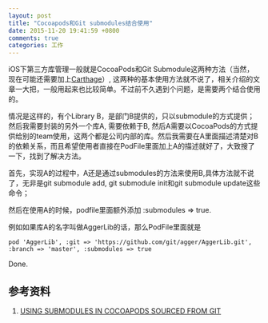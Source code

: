```yaml
---
layout: post
title: "Cocoapods和Git submodules结合使用"
date: 2015-11-20 19:41:59 +0800
comments: true
categories: 工作
---
```


iOS下第三方库管理一般就是CocoaPods和Git Submodule这两种方法（当然，现在可能还需要加上[Carthage](https://github.com/Carthage/Carthage)）, 这两种的基本使用方法就不说了，相关介绍的文章一大把，一般用起来也比较简单。不过前不久遇到个问题，是需要两个结合使用的。

情况是这样的，有个Library B，是部门B提供的，只以submodule的方式提供；然后我需要封装的另外一个库A, 需要依赖于B, 然后A需要以CocoaPods的方式提供给别的team使用，这两个都是公司内部的库。然后我需要在A里面描述清楚对B的依赖关系，而且希望使用者直接在PodFile里面加上A的描述就好了，大致搜了一下，找到了解决方法。

首先，实现A的过程中，A还是通过submodules的方法来使用B,具体方法就不说了，无非是git submodule add, git submodule init和git submodule update这些命令；

然后在使用A的时候，podfile里面额外添加 :submodules => true.

例如如果库A的名字叫做AggerLib的话，那么PodFile里面就是

	pod 'AggerLib', :git => 'https://github.com/git/agger/AggerLib.git', :branch => 'master', :submodules => true
	
Done.

## 参考资料  
1. [USING SUBMODULES IN COCOAPODS SOURCED FROM GIT](http://www.geero.net/2014/06/using-submodules-in-cocoapods-sourced-from-git/)			

